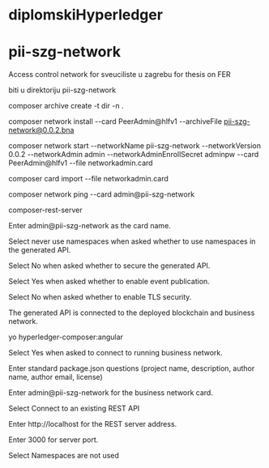 # diplomskiHyperledger

# pii-szg-network

Access control network for sveuciliste u zagrebu for thesis on FER

biti u direktoriju pii-szg-network

composer archive create -t dir -n .

composer network install --card PeerAdmin@hlfv1 --archiveFile pii-szg-network@0.0.2.bna

composer network start --networkName pii-szg-network --networkVersion 0.0.2 --networkAdmin admin --networkAdminEnrollSecret adminpw --card PeerAdmin@hlfv1 --file networkadmin.card

composer card import --file networkadmin.card

composer network ping --card admin@pii-szg-network

composer-rest-server

Enter admin@pii-szg-network as the card name.

Select never use namespaces when asked whether to use namespaces in the generated API.

Select No when asked whether to secure the generated API.

Select Yes when asked whether to enable event publication.

Select No when asked whether to enable TLS security.

The generated API is connected to the deployed blockchain and business network.

yo hyperledger-composer:angular

Select Yes when asked to connect to running business network.

Enter standard package.json questions (project name, description, author name, author email, license)

Enter admin@pii-szg-network for the business network card.

Select Connect to an existing REST API

Enter http://localhost for the REST server address.

Enter 3000 for server port.

Select Namespaces are not used


